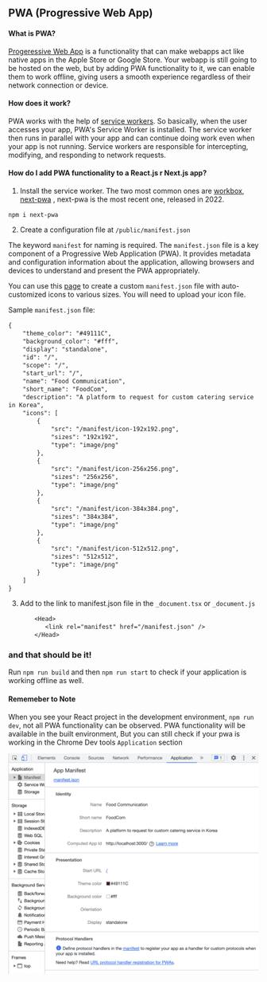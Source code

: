 ## PWA (Progressive Web App)

#### What is PWA?
[Progeressive Web App](https://developer.mozilla.org/en-US/docs/Web/Progressive_web_apps) is a functionality that can make webapps act like native apps in the Apple Store or Google Store. Your webapp is still going to be hosted on the web, but by adding PWA functionality to it, we can enable them to work offline, giving users a smooth experience regardless of their network connection or device.

#### How does it work?

PWA works with the help of [service workers](https://learn.microsoft.com/en-us/microsoft-edge/progressive-web-apps-chromium/how-to/service-workers). So basically, when the user accesses your app, PWA's Service Worker is installed. The service worker then runs in parallel with your app and can continue doing work even when your app is not running. Service workers are responsible for intercepting, modifying, and responding to network requests.

#### How do I add PWA functionality to a React.js r Next.js app? 
1. Install the service worker. The two most common ones are [workbox](https://www.npmjs.com/package/workbox), [next-pwa](https://www.npmjs.com/package/next-pwa) , next-pwa is the most recent one, released in 2022.

```
npm i next-pwa 
```

2. Create a configuration file at ```/public/manifest.json```

The keyword ```manifest``` for naming is required. The ```manifest.json``` file is a key component of a Progressive Web Application (PWA). It provides metadata and configuration information about the application, allowing browsers and devices to understand and present the PWA appropriately.

You can use this [page](https://www.simicart.com/manifest-generator.html/) to create a custom ```manifest.json``` file with auto-customized icons to various sizes. You will need to upload your icon file.

Sample ```manifest.json``` file: 
```
{
    "theme_color": "#49111C",
    "background_color": "#fff",
    "display": "standalone",
    "id": "/",
    "scope": "/",
    "start_url": "/",
    "name": "Food Communication",
    "short_name": "FoodCom",
    "description": "A platform to request for custom catering service in Korea",
    "icons": [
        {
            "src": "/manifest/icon-192x192.png",
            "sizes": "192x192",
            "type": "image/png"
        },
        {
            "src": "/manifest/icon-256x256.png",
            "sizes": "256x256",
            "type": "image/png"
        },
        {
            "src": "/manifest/icon-384x384.png",
            "sizes": "384x384",
            "type": "image/png"
        },
        {
            "src": "/manifest/icon-512x512.png",
            "sizes": "512x512",
            "type": "image/png"
        }
    ]
}
```
3. Add to the link to manifest.json file in the ```_document.tsx``` or ```_document.js```
   ```
       <Head>
          <link rel="manifest" href="/manifest.json" />
       </Head>
   ```

### and that should be it!
Run ```npm run build```
and then ```npm run start``` to check if your application is working offline as well.

#### Rememeber to Note
When you see your React project in the development environment, ```npm run dev```, not all PWA functionality can be observed. PWA functionality will be available in the built environment, But you can still check if your pwa is working in the Chrome Dev tools ```Application``` section 

![Chrome-Dev Tools/Application](https://github.com/abroroo/til/blob/main/PWA/pwaCheck-Applications.png?raw=true)


